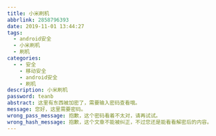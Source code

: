 ```yaml
---
title: 小米刷机
abbrlink: 2858796393
date: 2019-11-01 13:44:27
tags:
  - android安全
  - 小米刷机
  - 刷机
categories:
  - - 安全
    - 移动安全
    - android安全
    - 刷机
description: 小米刷机
password: teanb
abstract: 这里有东西被加密了，需要输入密码查看哦。
message: 您好，这里需要密码。
wrong_pass_message: 抱歉，这个密码看着不太对，请再试试。
wrong_hash_message: 抱歉，这个文章不能被纠正，不过您还是能看看解密后的内容。
---
```

